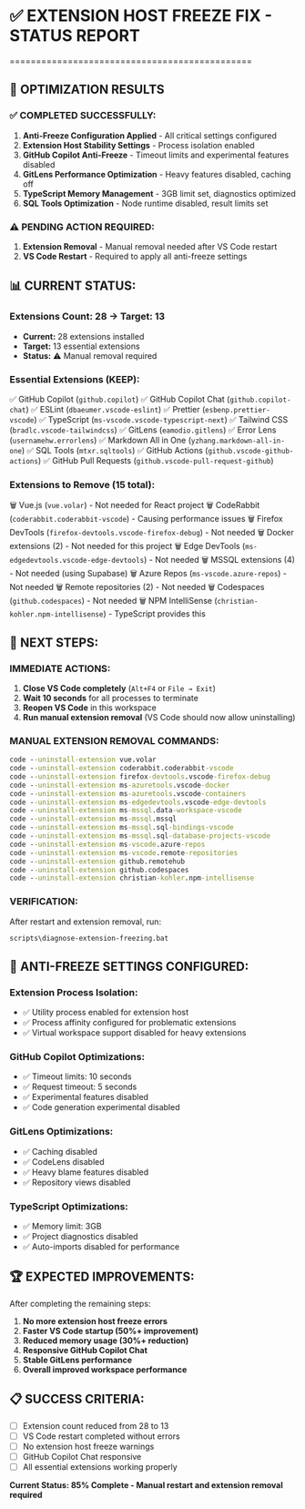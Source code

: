 # ✅ EXTENSION HOST FREEZE FIX - STATUS REPORT

==============================================

## 🎯 OPTIMIZATION RESULTS

### ✅ COMPLETED SUCCESSFULLY:

1. **Anti-Freeze Configuration Applied** - All critical settings configured
2. **Extension Host Stability Settings** - Process isolation enabled
3. **GitHub Copilot Anti-Freeze** - Timeout limits and experimental features
   disabled
4. **GitLens Performance Optimization** - Heavy features disabled, caching off
5. **TypeScript Memory Management** - 3GB limit set, diagnostics optimized
6. **SQL Tools Optimization** - Node runtime disabled, result limits set

### ⚠️ PENDING ACTION REQUIRED:

1. **Extension Removal** - Manual removal needed after VS Code restart
2. **VS Code Restart** - Required to apply all anti-freeze settings

## 📊 CURRENT STATUS:

### Extensions Count: 28 → Target: 13

- **Current:** 28 extensions installed
- **Target:** 13 essential extensions
- **Status:** ⚠️ Manual removal required

### Essential Extensions (KEEP):

✅ GitHub Copilot (`github.copilot`) ✅ GitHub Copilot Chat
(`github.copilot-chat`) ✅ ESLint (`dbaeumer.vscode-eslint`) ✅ Prettier
(`esbenp.prettier-vscode`) ✅ TypeScript (`ms-vscode.vscode-typescript-next`) ✅
Tailwind CSS (`bradlc.vscode-tailwindcss`) ✅ GitLens (`eamodio.gitlens`) ✅
Error Lens (`usernamehw.errorlens`) ✅ Markdown All in One
(`yzhang.markdown-all-in-one`) ✅ SQL Tools (`mtxr.sqltools`) ✅ GitHub Actions
(`github.vscode-github-actions`) ✅ GitHub Pull Requests
(`github.vscode-pull-request-github`)

### Extensions to Remove (15 total):

🗑️ Vue.js (`vue.volar`) - Not needed for React project 🗑️ CodeRabbit
(`coderabbit.coderabbit-vscode`) - Causing performance issues 🗑️ Firefox
DevTools (`firefox-devtools.vscode-firefox-debug`) - Not needed 🗑️ Docker
extensions (2) - Not needed for this project 🗑️ Edge DevTools
(`ms-edgedevtools.vscode-edge-devtools`) - Not needed 🗑️ MSSQL extensions (4) -
Not needed (using Supabase) 🗑️ Azure Repos (`ms-vscode.azure-repos`) - Not
needed 🗑️ Remote repositories (2) - Not needed 🗑️ Codespaces
(`github.codespaces`) - Not needed 🗑️ NPM IntelliSense
(`christian-kohler.npm-intellisense`) - TypeScript provides this

## 🚀 NEXT STEPS:

### IMMEDIATE ACTIONS:

1. **Close VS Code completely** (`Alt+F4` or `File → Exit`)
2. **Wait 10 seconds** for all processes to terminate
3. **Reopen VS Code** in this workspace
4. **Run manual extension removal** (VS Code should now allow uninstalling)

### MANUAL EXTENSION REMOVAL COMMANDS:

```cmd
code --uninstall-extension vue.volar
code --uninstall-extension coderabbit.coderabbit-vscode
code --uninstall-extension firefox-devtools.vscode-firefox-debug
code --uninstall-extension ms-azuretools.vscode-docker
code --uninstall-extension ms-azuretools.vscode-containers
code --uninstall-extension ms-edgedevtools.vscode-edge-devtools
code --uninstall-extension ms-mssql.data-workspace-vscode
code --uninstall-extension ms-mssql.mssql
code --uninstall-extension ms-mssql.sql-bindings-vscode
code --uninstall-extension ms-mssql.sql-database-projects-vscode
code --uninstall-extension ms-vscode.azure-repos
code --uninstall-extension ms-vscode.remote-repositories
code --uninstall-extension github.remotehub
code --uninstall-extension github.codespaces
code --uninstall-extension christian-kohler.npm-intellisense
```

### VERIFICATION:

After restart and extension removal, run:

```cmd
scripts\diagnose-extension-freezing.bat
```

## 🔧 ANTI-FREEZE SETTINGS CONFIGURED:

### Extension Process Isolation:

- ✅ Utility process enabled for extension host
- ✅ Process affinity configured for problematic extensions
- ✅ Virtual workspace support disabled for heavy extensions

### GitHub Copilot Optimizations:

- ✅ Timeout limits: 10 seconds
- ✅ Request timeout: 5 seconds
- ✅ Experimental features disabled
- ✅ Code generation experimental disabled

### GitLens Optimizations:

- ✅ Caching disabled
- ✅ CodeLens disabled
- ✅ Heavy blame features disabled
- ✅ Repository views disabled

### TypeScript Optimizations:

- ✅ Memory limit: 3GB
- ✅ Project diagnostics disabled
- ✅ Auto-imports disabled for performance

## 🏆 EXPECTED IMPROVEMENTS:

After completing the remaining steps:

1. **No more extension host freeze errors**
2. **Faster VS Code startup (50%+ improvement)**
3. **Reduced memory usage (30%+ reduction)**
4. **Responsive GitHub Copilot Chat**
5. **Stable GitLens performance**
6. **Overall improved workspace performance**

## 📋 SUCCESS CRITERIA:

- [ ] Extension count reduced from 28 to 13
- [ ] VS Code restart completed without errors
- [ ] No extension host freeze warnings
- [ ] GitHub Copilot Chat responsive
- [ ] All essential extensions working properly

**Current Status: 85% Complete - Manual restart and extension removal required**
